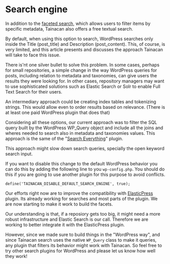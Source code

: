 # Search engine

In addition to the [faceted search](faceted-search.md), which allows users to filter items by specific metadata, Tainacan also offers a free textual search.

By default, when using this option to search, WordPress searches only inside the Title (post_title) and Description (post_content). This, of course, is very limited, and this article presents and discusses the approach Tainacan will take to face this issue.

There is'nt one silver bullet to solve this problem. In some cases, perhaps for small repositories, a simple change in the way WordPress queries for posts, including relation to metadata and taxonomies, can give users the results they were looking for. In other cases, repository managers may want to use sophisticated solutions such as Elastic Search or Solr to enable Full Text Search for their users.

An intermediary approach could be creating index tables and tokenizing strings. This would allow even to order results based on relevance. (There is at least one paid WordPress plugin that does that)

Considering all these options, our current approach was to filter the SQL query built by the WordPress WP_Query object and include all the joins and wheres needed to search also in metadata and taxonomies values. This approach is the same of the "[Search Everything](https://wordpress.org/plugins/search-everything/)" plugin.

This approach might slow down search queries, specially the open keyword search input.

If you want to disable this change to the default WordPress behavior you can do this by adding the following line to you `wp-config.php`. You should do this if you are going to use another plugin for this purpose to avoid conflicts.

```
define('TAINACAN_DISABLE_DEFAULT_SEARCH_ENGINE', true);
```
Our efforts right now are to improve the compatibility with [ElasticPress](https://wordpress.org/plugins/elasticpress/) plugin. Its already working for searches and most parts of the plugin. We are now starting to make it work to build the facets.


Our understanding is that, if a reposiory gets too big, it might need a more robust infrastructure and Elastic Search is our call. Therefore we are working to better integrate it with the ElasticPress plugin.

However, since we made sure to build things in the "WordPress way", and since Tainacan search uses the native `WP_Query` class to make it queries, any plugin that filters its behavior might work with Tainacan. So feel free to try other search plugins for WordPress and please let us know how well they work!
